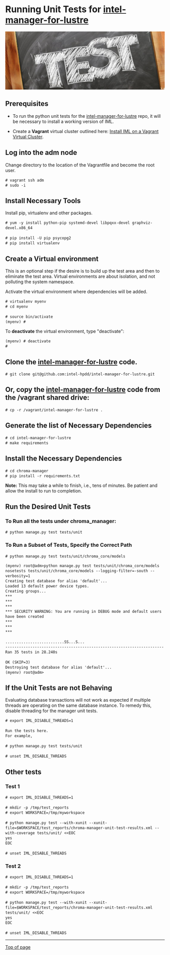 #  <a name="Top"></a>Running Unit Tests for [intel-manager-for-lustre](https://github.com/intel-hpdd/intel-manager-for-lustre)

![Unit Testing](md_Graphics/test.png)

## Prerequisites
* To run the python unit tests for the [intel-manager-for-lustre](https://github.com/intel-hpdd/intel-manager-for-lustre) repo, it will be necessary to install a working version of IML.

* Create a **Vagrant** virtual cluster outlined here: [Install IML on a Vagrant Virtual Cluster](cd_Installing_IML_On_Vagrant.md).

## Log into the **adm** node
Change directory to the location of the Vagrantfile and become the root user.

    # vagrant ssh adm
    # sudo -i

## Install Necessary Tools
Install pip, virtualenv and other packages.

    # yum -y install python-pip systemd-devel libpqxx-devel graphviz-devel.x86_64

    # pip install -U pip psycopg2
    # pip install virtualenv

## Create a Virtual environment
This is an optional step if the desire is to build up the test area and then to eliminate the test area. Virtual environments are about isolation, and not polluting the system namespace. 

Activate the virtual environment where dependencies will be added.

    # virtualenv myenv
    # cd myenv
    
    # source bin/activate
    (myenv) # 

To **deactivate** the virtual environment, type "deactivate":

    (myenv) # deactivate
    #

## Clone the [intel-manager-for-lustre](https://github.com/intel-hpdd/intel-manager-for-lustre) code.

    # git clone git@github.com:intel-hpdd/intel-manager-for-lustre.git

## Or, copy the [intel-manager-for-lustre](https://github.com/intel-hpdd/intel-manager-for-lustre) code from the /vagrant shared drive:

    # cp -r /vagrant/intel-manager-for-lustre .

## Generate the list of Necessary Dependencies

    # cd intel-manager-for-lustre
    # make requirements

## Install the Necessary Dependencies

    # cd chroma-manager
    # pip install -r requirements.txt

**Note:** This may take a while to finish, i.e., tens of minutes. Be patient and allow the install to run to completion.

## Run the Desired Unit Tests

### To Run all the tests under chroma_manager:

    # python manage.py test tests/unit

### To Run a Subset of Tests, Specify the Correct Path

    # python manage.py test tests/unit/chroma_core/models

```
(myenv) root@adm>python manage.py test tests/unit/chroma_core/models
nosetests tests/unit/chroma_core/models --logging-filter=-south --verbosity=1
Creating test database for alias 'default'...
Loaded 13 default power device types.
Creating groups...
***
***
***
*** SECURITY WARNING: You are running in DEBUG mode and default users have been created
***
***
***

..........................SS...S...
----------------------------------------------------------------------
Ran 35 tests in 28.240s

OK (SKIP=3)
Destroying test database for alias 'default'...
(myenv) root@adm>
```

## If the Unit Tests are not Behaving

Evaluating database transactions will not work as expected if multiple threads are operating on the same database instance. 
To remedy this, disable threading for the manager unit tests.

    # export IML_DISABLE_THREADS=1

    Run the tests here.
    For example,

    # python manage.py test tests/unit

    # unset IML_DISABLE_THREADS

## Other tests

### Test 1

    # export IML_DISABLE_THREADS=1

    # mkdir -p /tmp/test_reports
    # export WORKSPACE=/tmp/myworkspace

    # python manage.py test --with-xunit --xunit-file=$WORKSPACE/test_reports/chroma-manager-unit-test-results.xml --with-coverage tests/unit/ <<EOC
    yes
    EOC

    # unset IML_DISABLE_THREADS

### Test 2

    # export IML_DISABLE_THREADS=1

    # mkdir -p /tmp/test_reports
    # export WORKSPACE=/tmp/myworkspace

    # python manage.py test --with-xunit --xunit-file=$WORKSPACE/test_reports/chroma-manager-unit-test-results.xml tests/unit/ <<EOC
    yes
    EOC

    # unset IML_DISABLE_THREADS

---
[Top of page](#Top)